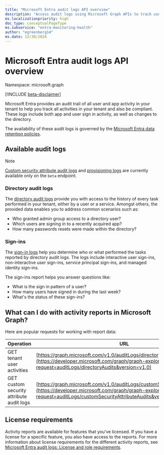 ```yaml
---
title: "Microsoft Entra audit logs API overview"
description: "Access audit logs using Microsoft Graph APIs to track user activity in a Microsoft Entra tenant, integrate with third-party SIEM tools, and remain compliant."
ms.localizationpriority: high
doc_type: conceptualPageType
ms.subservice: "entra-monitoring-health"
author: "egreenberg14"
ms.date: 12/30/2024
---
```


# Microsoft Entra audit logs API overview

Namespace: microsoft.graph

[!INCLUDE [beta-disclaimer](../../includes/beta-disclaimer.md)]

Microsoft Entra provides an audit trail of all user and app activity in your tenant to help you track all activities in your tenant and also be compliant. These logs include both app and user sign in activity, as well as changes to the directory.

The availability of these audit logs is governed by the [Microsoft Entra data retention policies](/entra/identity/monitoring-health/reference-reports-data-retention#how-long-does-azure-ad-store-the-data).

## Available audit logs

> [!NOTE]
> [Custom security attribute audit logs](/graph/api/resources/customsecurityattributeaudit) and [provisioning logs](/graph/api/resources/provisioningobjectsummary) are currently available only on the `beta` endpoint.

### Directory audit logs

The [directory audit logs](../resources/directoryaudit.md) provide you with access to the history of every task performed in your tenant, either by a user or a service. Amongst others, the provided data enables you to address common scenarios such as:

- Who granted admin group access to a directory user?
- Which users are signing in to a recently acquired app?
- How many passwords resets were made within the directory?

### Sign-ins

The [sign-in logs](../resources/signin.md) help you determine who or what performed the tasks reported by directory audit logs. The logs include interactive user sign-ins, non-interactive user sign-ins, service principal sign-ins, and managed identity sign-ins.

The sign-ins report helps you answer questions like:

- What is the sign in pattern of a user?
- How many users have signed in during the last week?
- What's the status of these sign-ins?

## What can I do with activity reports in Microsoft Graph?

Here are popular requests for working with report data:

| Operation | URL |
|--|--|
| GET tenant user activities | [https://graph.microsoft.com/v1.0/auditLogs/directoryAudits](https://developer.microsoft.com/graph/graph-explorer?request=auditLogs/directoryAudits&version=v1.0) |
| GET custom security attribute audit logs | [https://graph.microsoft.com/v1.0/auditLogs/customSecurityAttributeAudits](https://developer.microsoft.com/graph/graph-explorer?request=auditLogs/customSecurityAttributeAudits&version=v1.0) |

## License requirements

Activity reports are available for features that you've licensed. If you have a license for a specific feature, you also have access to the reports. For more information about license requirements for the different activity reports, see [Microsoft Entra audit logs: License and role requirements](/entra/identity/monitoring-health/concept-audit-logs#license-and-role-requirements).